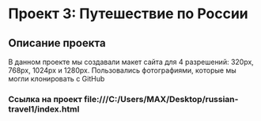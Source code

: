 # Проект 3: Путешествие по России

## Описание проекта
В данном проекте мы создавали макет сайта для 4 разрешений: 320px, 768px, 1024px и 1280px. Пользовались фотографиями, которые мы могли клонировать с GitHub

### Ссылка на проект file:///C:/Users/MAX/Desktop/russian-travel1/index.html
